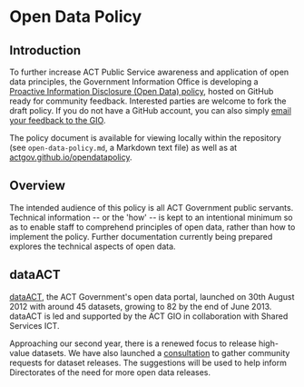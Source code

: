 # Open Data Policy

## Introduction

To further increase ACT Public Service awareness and application of open data principles, the Government Information Office is developing a [Proactive Information Disclosure (Open Data) policy](http://actgov.github.io/opendatapolicy/), hosted on GitHub ready for community feedback. Interested parties are welcome to fork the draft policy. If you do not have a GitHub account, you can also simply [email your feedback to the GIO](mailto:gio@act.gov.au).

The policy document is available for viewing locally within the repository (see `open-data-policy.md`, a Markdown text file) as well as at [actgov.github.io/opendatapolicy](http://actgov.github.io/opendatapolicy/).

## Overview

The intended audience of this policy is all ACT Government public servants. Technical information -- or the 'how' -- is kept to an intentional minimum so as to enable staff to comprehend principles of open data, rather than how to implement the policy. Further documentation currently being prepared explores the technical aspects of open data.

## dataACT

[dataACT](http://www.data.act.gov.au/), the ACT Government's open data portal, launched on 30th August 2012 with around 45 datasets, growing to 82 by the end of June 2013. dataACT is led and supported by the ACT GIO in collaboration with Shared Services ICT.

Approaching our second year, there is a renewed focus to release high-value datasets. We have also launched a [consultation](http://gio.act.gov.au/dataset-consultation/) to gather community requests for dataset releases. The suggestions will be used to help inform Directorates of the need for more open data releases.